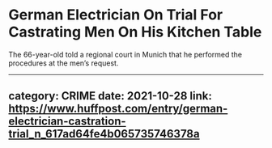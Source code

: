 # German Electrician On Trial For Castrating Men On His Kitchen Table

The 66-year-old told a regional court in Munich that he performed the procedures at the men’s request.

---
category: CRIME
date: 2021-10-28
link: https://www.huffpost.com/entry/german-electrician-castration-trial_n_617ad64fe4b065735746378a
---
